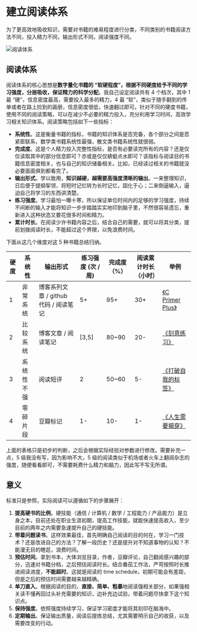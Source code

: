 # 建立阅读体系

为了更高效地吸收知识，需要对书籍的难易程度进行分类，不同类别的书籍阅读方法不同，投入精力不同，输出形式不同，阅读强度不同。

<!--more-->

![阅读体系](http://www.readitforward.com/wp-content/uploads/2015/06/bookshelf-organization.jpg)



## 阅读体系

阅读体系的核心思想是**数字量化书籍的 “软硬程度”，根据不同硬度给予不同的学习强度，分层吸收，保证精力的科学分配**。我自己设定阅读共有 4 个档次，其中 1 最 “硬”，信息密度最高，需要投入最多的精力，4 最 “软”，类似于随手翻到的传单或者在路上捡到的画册，信息密度很低，快速翻过即可。针对不同的硬度书籍，使用不同的阅读策略，可以在减少不必要的精力投入，充分利用学习时间，高效学习相关知识体系。阅读策略包括如下一些指标：

- **系统性**。这是衡量书籍的指标，书籍的知识体系是否完备，各个部分之间是否紧密联系，数学类书籍系统性最强，散文类书籍系统性就很弱。
- **完成度**。这是个人精力投入完整性指标，是否有必要读完所有的内容？还是仅仅读取其中的部分信息即可？亦或是仅仅蜻蜓点水即可？该指标与阅读目的书籍信息密度相关，也与自己的知识储备相关。比如，已经读过相关的书籍就没必要面面俱到都看完了。
- **输出形式**。学以致用，**知识越硬，越需要高强度清晰的输出**。一来整理知识，日后便于提纲挈领，将短时记忆转为长时记忆，固化于心；二来倒逼输入，逼迫自己将学习的东西讲清楚。
- **练习强度**。学习最怕一曝十寒，所以保证单位时间内的足够的学习强度，持续不间断的输入才能将知识一步步踏踏实实地印到脑子里，不然很容易遗忘，重新进入这种状态又要花很多时间和精力。
- **累计时长**。在阅读少许书籍内容之后，结合自己的需要，就可以将其分类，提前划拨阅读时长，不能超过这个界限，以免浪费时间。

下面从这几个维度对这 5 种书籍总结归纳。

| 硬度 | 系统性     | 输出形式                              | 练习强度 (次 / 周) | 完成度（%） | 阅读累计时长（小时） | 举例                                                         |
| ---- | ---------- | ------------------------------------- | ------------------ | ----------- | -------------------- | ------------------------------------------------------------ |
| 1    | 非常系统   | 博客系列文章 / github 代码 / 阅读笔记 | 5+                 | 95+         | 30+                  | [《C Primer Plus》](https://book.douban.com/subject/1240002/) |
| 2    | 比较系统   | 博客文章 / 阅读笔记                   | [3,5]              | 80~90       | 20-                  | [《刻意练习》](https://book.douban.com/subject/26895993/)    |
| 3    | 系统性不强 | 阅读短评                              | 2                  | 50~60       | 5-                   | [《打破自我的标签》](https://book.douban.com/subject/26677905/) |
| 4    | 零碎片段   | 豆瓣标记                              | 1-                 | 10-         | 1-                   | [《人生需要揭穿》](https://book.douban.com/subject/11614293/) |

上面的表格只是初步的判断，之后会根据实际经验对参数进行修改。需要补充一点，5 级我没有写，因为影响不大，5 级的阅读类似于机场或者火车上翻阅杂志的强度，随便看看即可，不需要耗费什么精力和脑力，因此写不写无所谓。

## 意义

标准只是参照，实际阅读可以遵循如下的步骤展开：

1. **提高硬书的比例**。硬技能（通信 / 计算机 / 数学 / 工程能力 / 产品能力）是立身之本，目前还处在职业生涯初期，提高工作技能，就能快速提高收入，至少目前的两年之内需要急速提升自己的硬技能。
2. **带着问题读书**。这样效果最佳，首先明确自己阅读的目的何在，学习一门技术？还是改进自己的方法？了解一段历史？还是提升对不知道事物的认知？不能漫无目的瞎逛，浪费时间。
3. **预估时间**。拿到书本，大体浏览目录，作者，豆瓣评论，自己翻阅感兴趣的部分，迅速对书籍分档，之后预估阅读时长。结合番茄工作法，严苛按照时长推进阅读进度，**不能超时**。这就是阅读的 time schedule，初期可能会有差距，但是之后的预估时间需要越来越精确。
4. **单刀直入**。根据阅读的目的，**直接、简单、粗暴**地阅读强相关部分，如果强相关读不懂再回过头补充需要的知识，边补充边试验，带着问题尽快拿下这个知识点。
5. **保持强度**。依照强度持续学习，保证学习密度才能将其刻印在脑海中。
6. **定期输出**。保证输出质量，阅读后提炼总结，尤其需要明示自己的收获，以及需要改变的行动。
